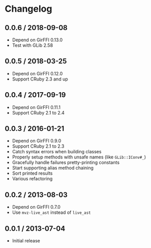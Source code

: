 # Changelog

## 0.0.6 / 2018-09-08

* Depend on GirFFI 0.13.0
* Test with GLib 2.58

## 0.0.5 / 2018-03-25

* Depend on GirFFI 0.12.0
* Support CRuby 2.3 and up

## 0.0.4 / 2017-09-19

* Depend on GirFFI 0.11.1
* Support CRuby 2.1 to 2.4

## 0.0.3 / 2016-01-21

* Depend on GirFFI 0.9.0
* Support CRuby 2.1 to 2.3
* Catch syntax errors when building classes
* Properly setup methods with unsafe names (like `GLib::IConv#_`)
* Gracefully handle failures pretty-printing constants
* Start supporting alias method chaining
* Sort printed results
* Various refactoring

## 0.0.2 / 2013-08-03

* Depend on GirFFI 0.7.0
* Use `mvz-live_ast` instead of `live_ast`

## 0.0.1 / 2013-07-04

* Initial release
